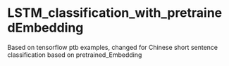 # LSTM_classification_with_pretrainedEmbedding
Based on tensorflow ptb examples, changed for Chinese short sentence classification based on pretrained_Embedding

